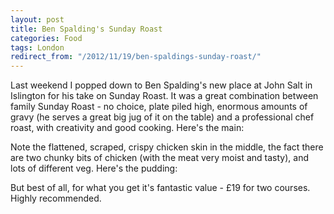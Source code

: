 ```yaml
---
layout: post
title: Ben Spalding's Sunday Roast
categories: Food
tags: London
redirect_from: "/2012/11/19/ben-spaldings-sunday-roast/"
---
```


Last weekend I popped down to Ben Spalding's new place at John Salt in Islington for his take on Sunday Roast. It was a great combination between family Sunday Roast - no choice, plate piled high, enormous amounts of gravy (he serves a great big jug of it on the table) and a professional chef roast, with creativity and good cooking. Here's the main:



Note the flattened, scraped, crispy chicken skin in the middle, the fact there are two chunky bits of chicken (with the meat very moist and tasty), and lots of different veg. Here's the pudding:


But best of all, for what you get it's fantastic value - £19 for two courses. Highly recommended.